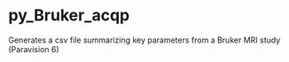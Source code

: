 # py_Bruker_acqp
Generates a csv file summarizing key parameters from a Bruker MRI study (Paravision 6)
